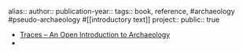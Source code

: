 alias::
author::
publication-year::
tags:: book, reference, #archaeology #pseudo-archaeology #[[introductory text]] 
project:: 
public:: true

- [Traces – An Open Introduction to Archaeology](https://textbooks.whatcom.edu/tracesarchaeology/)
-